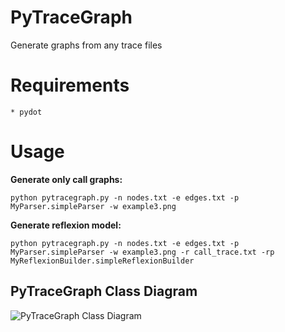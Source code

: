 PyTraceGraph
=============

Generate graphs from any trace files

# Requirements #
	* pydot

# Usage #

**Generate only call graphs:**
	
`python pytracegraph.py -n nodes.txt -e edges.txt -p MyParser.simpleParser -w example3.png`

**Generate reflexion model:**
	
`python pytracegraph.py -n nodes.txt -e edges.txt -p MyParser.simpleParser -w example3.png
	 -r call_trace.txt -rp MyReflexionBuilder.simpleReflexionBuilder`

PyTraceGraph Class Diagram
-------

![PyTraceGraph Class Diagram](http://tomazeli.net/images/pytracegraph_arch.png "Class Diagram")

